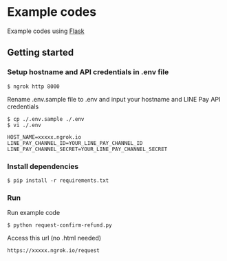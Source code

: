 # Example codes

Example codes using [Flask](http://flask.pocoo.org/)

## Getting started

### Setup hostname and API credentials in .env file

```
$ ngrok http 8000
```

Rename .env.sample file to .env and input your hostname and LINE Pay API credentials

```
$ cp ./.env.sample ./.env
$ vi ./.env

HOST_NAME=xxxxx.ngrok.io
LINE_PAY_CHANNEL_ID=YOUR_LINE_PAY_CHANNEL_ID
LINE_PAY_CHANNEL_SECRET=YOUR_LINE_PAY_CHANNEL_SECRET
```

### Install dependencies

```
$ pip install -r requirements.txt
```

### Run

Run example code

```
$ python request-confirm-refund.py
```

Access this url (no .html needed)

```
https://xxxxx.ngrok.io/request
```
